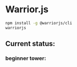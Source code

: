 # Warrior.js

```bash
npm install -g @warriorjs/cli
warriorjs
```

## Current status:

### beginner tower:
```

```
